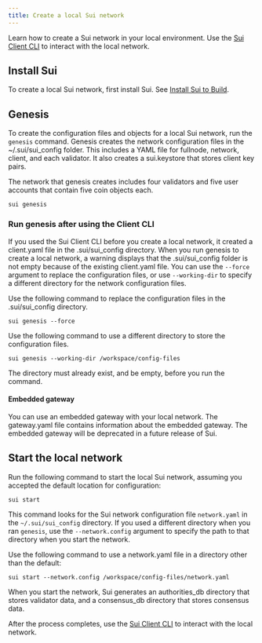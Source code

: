 ```yaml
---
title: Create a local Sui network
---
```


Learn how to create a Sui network in your local environment. Use the [Sui Client CLI](cli-client.md) to interact with the local network.

## Install Sui

To create a local Sui network, first install Sui. See [Install Sui to Build](install.md).

## Genesis

To create the configuration files and objects for a local Sui network, run the `genesis` command. Genesis creates the network configuration files in the ~/.sui/sui_config folder. This includes a YAML file for fullnode, network, client, and each validator. It also creates a sui.keystore that stores client key pairs. 

The network that genesis creates includes four validators and five user accounts that contain five coin objects each.

```shell
sui genesis
```

### Run genesis after using the Client CLI
If you used the Sui Client CLI before you create a local network, it created a client.yaml file in the .sui/sui_config directory. When you run genesis to create a local network, a warning displays that the .sui/sui_config folder is not empty because of the existing client.yaml file. You can use the `--force` argument to replace the configuration files, or use `--working-dir` to specify a different directory for the network configuration files.

Use the following command to replace the configuration files in the .sui/sui_config directory.
```shell
sui genesis --force
```

Use the following command to use a different directory to store the configuration files.
```shell
sui genesis --working-dir /workspace/config-files
```

The directory must already exist, and be empty, before you run the command.

#### Embedded gateway

You can use an embedded gateway with your local network. The gateway.yaml file contains information about the embedded gateway. The embedded gateway will be deprecated in a future release of Sui.

## Start the local network

Run the following command to start the local Sui network, assuming you
accepted the default location for configuration:

```shell
sui start
```

This command looks for the Sui network configuration file
`network.yaml` in the `~/.sui/sui_config` directory. If you used a different directory when you ran `genesis`, use the `--network.config` argument to specify the path to that directory when you start the network.

Use the following command to use a network.yaml file in a directory other than the default:

```shell
sui start --network.config /workspace/config-files/network.yaml
```
When you start the network, Sui generates an authorities_db directory that stores validator data, and a consensus_db directory that stores consensus data.

After the process completes, use the [Sui Client CLI](cli-client.md) to interact with the local network.